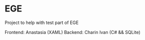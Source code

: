 # EGE
Project to help with test part of EGE

Frontend: Anastasia (XAML)
Backend: Charin Ivan (C# && SQLite)
